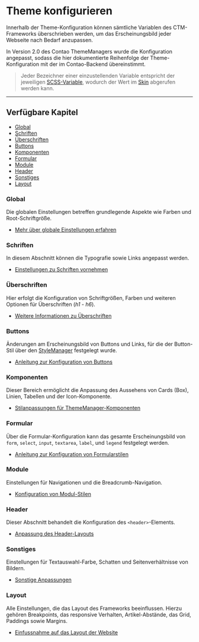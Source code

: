 # Theme konfigurieren

Innerhalb der Theme-Konfiguration können sämtliche Variablen des CTM-Frameworks überschrieben werden, um das
Erscheinungsbild jeder Webseite nach Bedarf anzupassen.

In Version 2.0 des Contao ThemeManagers wurde die Konfiguration angepasst, sodass die hier dokumentierte Reihenfolge der
Theme-Konfiguration mit der im Contao-Backend übereinstimmt.

> Jeder Bezeichner einer einzustellenden Variable entspricht der
jeweiligen [SCSS-Variable](https://sass-lang.com/guide/#variables), wodurch der Wert im [Skin](/configuration/skin.md)
abgerufen werden kann.

___

## Verfügbare Kapitel

- [Global](#global)
- [Schriften](#schriften)
- [Überschriften](#überschriften)
- [Buttons](#buttons)
- [Komponenten](#komponenten)
- [Formular](#formular)
- [Module](#module)
- [Header](#header)
- [Sonstiges](#sonstiges)
- [Layout](#layout)

### Global

Die globalen Einstellungen betreffen grundlegende Aspekte wie Farben und Root-Schriftgröße.

- [Mehr über globale Einstellungen erfahren](/configuration/theme/global.md)

### Schriften

In diesem Abschnitt können die Typografie sowie Links angepasst werden.

- [Einstellungen zu Schriften vornehmen](/configuration/theme/fonts.md)

### Überschriften

Hier erfolgt die Konfiguration von Schriftgrößen, Farben und weiteren Optionen für Überschriften (*h1* - *h6*).

- [Weitere Informationen zu Überschriften](/configuration/theme/headings.md)

### Buttons

Änderungen am Erscheinungsbild von Buttons und Links, für die der Button-Stil über
den [StyleManager](/tools/style-manager.md) festgelegt wurde.

- [Anleitung zur Konfiguration von Buttons](/configuration/theme/buttons.md)

### Komponenten

Dieser Bereich ermöglicht die Anpassung des Aussehens von Cards (Box), Linien, Tabellen und der Icon-Komponente.

- [Stilanpassungen für ThemeManager-Komponenten](/configuration/theme/components.md)

### Formular

Über die Formular-Konfiguration kann das gesamte Erscheinungsbild von `form`, `select`, `input`, `textarea`, `label`,
und `legend` festgelegt werden.

- [Anleitung zur Konfiguration von Formularstilen](/configuration/theme/components.md)

### Module

Einstellungen für Navigationen und die Breadcrumb-Navigation.

- [Konfiguration von Modul-Stilen](/configuration/theme/components.md)

### Header

Dieser Abschnitt behandelt die Konfiguration des `<header>`-Elements.

- [Anpassung des Header-Layouts](/configuration/theme/header.md)

### Sonstiges

Einstellungen für Textauswahl-Farbe, Schatten und Seitenverhältnisse von Bildern.

- [Sonstige Anpassungen](/configuration/theme/miscellaneous.md)

### Layout

Alle Einstellungen, die das Layout des Frameworks beeinflussen. Hierzu gehören Breakpoints, das responsive Verhalten,
Artikel-Abstände, das Grid, Paddings sowie Margins.

- [Einfussnahme auf das Layout der Website](/configuration/theme/layout.md)
